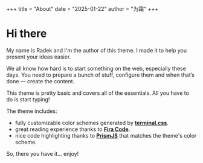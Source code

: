 +++
title = "About"
date = "2025-01-22"
author = "为霜"
+++

# Hi there

My name is Radek and I'm the author of this theme. I made it to help you present your ideas easier.

We all know how hard is to start something on the web, especially these days. You need to prepare a bunch of stuff, configure them and when that’s done — create the content.

This theme is pretty basic and covers all of the essentials. All you have to do is start typing!

The theme includes:

- fully customizable color schemes generated by [**terminal.css**](https://panr.github.io/terminal-css/).
- great reading experience thanks to [**Fira Code**](https://github.com/tonsky/FiraCode).
- nice code highlighting thanks to [**PrismJS**](https://prismjs.com) that matches the theme's color scheme.

So, there you have it... enjoy!
